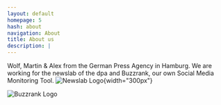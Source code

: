```yaml
---
layout: default
homepage: 5
hash: about
navigation: About
title: About us
description: |
---
```


Wolf, Martin & Alex from the German Press Agency in Hamburg.
We are working for the newslab of the dpa and Buzzrank, our own Social Media Monitoring Tool.
![Newslab Logo](.https://raw.githubusercontent.com/dpa-newslab/bbc-newshack-2017/master/img/newslab-logo-black.png){width="300px"}


![Buzzrank Logo](.https://raw.githubusercontent.com/dpa-newslab/bbc-newshack-2017/master/img/logo-dpa.png)




